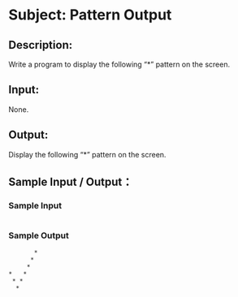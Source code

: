 # Subject: Pattern Output
## Description:
Write a program to display the following “*” pattern on the screen.

## Input:
None.

## Output:
Display the following “*” pattern on the screen.


## Sample Input / Output：
### Sample Input
```

```
### Sample Output

```
       *
      *
     *
*   *
 * *
  *

```
